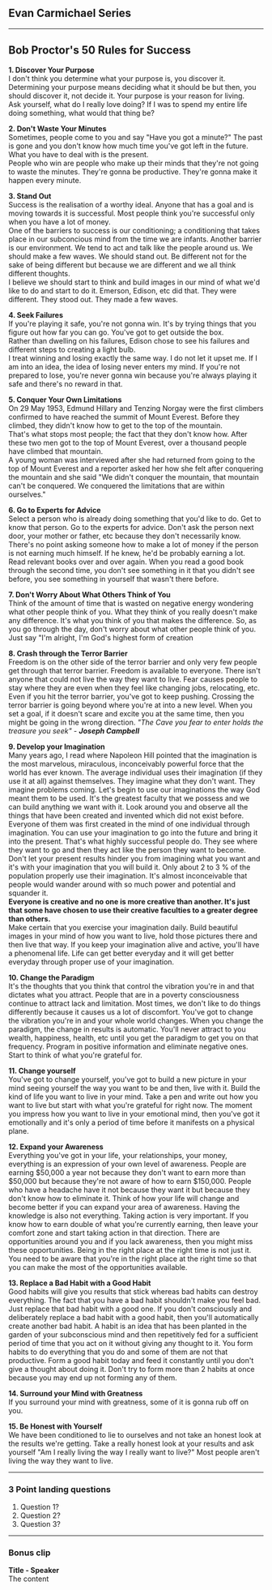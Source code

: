 ## Evan Carmichael Series

---
## Bob Proctor's 50 Rules for Success

**1. Discover Your Purpose**  
I don't think you determine what your purpose is, you discover it. Determining your purpose means deciding what it should be but then, you should discover it, not decide it. Your purpose is your reason for living.  
Ask yourself, what do I really love doing? If I was to spend my entire life doing something, what would that thing be?

**2. Don't Waste Your Minutes**  
Sometimes, people come to you and say "Have you got a minute?" The past is gone and you don't know how much time you've got left in the future. What you have to deal with is the present.  
People who win are people who make up their minds that they're not going to waste the minutes. They're gonna be productive. They're gonna make it happen every minute.

**3. Stand Out**  
Success is the realisation of a worthy ideal. Anyone that has a goal and is moving towards it is successful. Most people think you're successful only when you have a lot of money.  
One of the barriers to success is our conditioning; a conditioning that takes place in our subconcious mind from the time we are infants. 
Another barrier is our environment. We tend to act and talk like the people around us. We should make a few waves. We should stand out. Be different not for the sake of being different but because we are different and we all think different thoughts.  
I believe we should start to think and build images in our mind of what we'd like to do and start to do it. Emerson, Edison, etc did that. They were different. They stood out. They made a few waves.

**4. Seek Failures**  
If you're playing it safe, you're not gonna win. It's by trying things that you figure out how far you can go. You've got to get outside the box.  
Rather than dwelling on his failures, Edison chose to see his failures and different steps to creating a light bulb.  
I treat winning and losing exactly the same way. I do not let it upset me. If I am into an idea, the idea of losing never enters my mind.
If you're not prepared to lose, you're never gonna win because you're always playing it safe and there's no reward in that.

**5. Conquer Your Own Limitations**  
On 29 May 1953, Edmund Hillary and Tenzing Norgay were the first climbers confirmed to have reached the summit of Mount Everest. Before they climbed, they didn't know how to get to the top of the mountain.  
That's what stops most people; the fact that they don't know how. After these two men got to the top of Mount Everest, over a thousand people have climbed that mountain.  
A young woman was interviewed after she had returned from going to the top of Mount Everest and a reporter asked her how she felt after conquering the mountain and she said "We didn't conquer the mountain, that mountain can't be conquered. We conquered the limitations that are within ourselves."

**6. Go to Experts for Advice**  
Select a person who is already doing something that you'd like to do. Get to know that person. Go to the experts for advice. Don't ask the person next door, your mother or father, etc because they don't necessarily know. There's no point asking someone how to make a lot of money if the person is not earning much himself. If he knew, he'd be probably earning a lot. Read relevant books over and over again. When you read a good book through the second time, you don't see something in it that you didn't see before, you see something in yourself that wasn't there before.

**7. Don't Worry About What Others Think of You**  
Think of the amount of time that is wasted on negative energy wondering what other people think of you. What they think of you really doesn't make any difference. It's what you think of you that makes the difference. So, as you go through the day, don't worry about what other people think of you. Just say "I'm alright, I'm God's highest form of creation

**8. Crash through the Terror Barrier**  
Freedom is on the other side of the terror barrier and only very few people get through that terror barrier. Freedom is available to everyone. There isn't anyone that could not live the way they want to live. Fear causes people to stay where they are even when they feel like changing jobs, relocating, etc. Even if you hit the terror barrier, you've got to keep pushing. Crossing the terror barrier is going beyond where you're at into a new level. When you set a goal, if it doesn't scare and excite you at the same time, then you might be going in the wrong direction. *"The Cave you fear to enter holds the treasure you seek" - **Joseph Campbell***  

**9. Develop your Imagination**  
Many years ago, I read where Napoleon Hill pointed that the imagination is the most marvelous, miraculous, inconceivably powerful force that the world has ever known. The average individual uses their imagination (if they use it at all) against themselves. They imagine what they don't want. They imagine problems coming. Let's begin to use our imaginations the way God meant them to be used. It's the greatest faculty that we possess and we can build anything we want with it. Look around you and observe all the things that have been created and invented which did not exist before. Everyone of them was first created in the mind of one individual through imagination. You can use your imagination to go into the future and bring it into the present. That's what highly successful people do. They see where they want to go and then they act like the person they want to become. Don't let your present results hinder you from imagining what you want and it's with your imagination that you will build it. Only about 2 to 3 % of the population properly use their imagination. It's almost inconceivable that people would wander around with so much power and potential and squander it.  
**Everyone is creative and no one is more creative than another. It's just that some have chosen to use their creative faculties to a greater degree than others.**  
Make certain that you exercise your imagination daily. Build beautiful images in your mind of how you want to live, hold those pictures there and then live that way. If you keep your imagination alive and active, you'll have a phenomenal life. Life can get better everyday and it will get better everyday through proper use of your imagination.

**10. Change the Paradigm**  
It's the thoughts that you think that control the vibration you're in and that dictates what you attract. People that are in a poverty consciousness continue to attract lack and limitation. Most times, we don't like to do things differently because it causes us a lot of discomfort. You've got to change the vibration you're in and your whole world changes. When you change the paradigm, the change in results is automatic. You'll never attract to you wealth, happiness, health, etc until you get the paradigm to get you on that frequency. Program in positive information and eliminate negative ones. Start to think of what you're grateful for.

**11. Change yourself**  
You've got to change yourself, you've got to build a new picture in your mind seeing yourself the way you want to be and then, live with it. Build the kind of life you want to live in your mind. Take a pen and write out how you want to live but start with what you're grateful for right now. The moment you impress how you want to live in your emotional mind, then you've got it emotionally and it's only a period of time before it manifests on a physical plane.

**12. Expand your Awareness**  
Everything you've got in your life, your relationships, your money, everything is an expression of your own level of awareness. People are earning $50,000 a year not because they don't want to earn more than $50,000 but because they're not aware of how to earn $150,000. People who have a headache have it not because they want it but because they don't know how to eliminate it. Think of how your life will change and become better if you can expand your area of awareness. Having the knowledge is also not everything. Taking action is very important. If you know how to earn double of what you're currently earning, then leave your comfort zone and start taking action in that direction. There are opportunities around you and if you lack awareness, then you might miss these opportunities. Being in the right place at the right time is not just it. You need to be aware that you're in the right place at the right time so that you can make the most of the opportunities available.

**13. Replace a Bad Habit with a Good Habit**  
Good habits will give you results that stick whereas bad habits can destroy everything. The fact that you have a bad habit shouldn't make you feel bad. Just replace that bad habit with a good one. If you don't consciously and deliberately replace a bad habit with a good habit, then you'll automatically create another bad habit. A habit is an idea that has been planted in the garden of your subconscious mind and then repetitively fed for a sufficient period of time that you act on it without giving any thought to it. You form habits to do everything that you do and some of them are not that productive. Form a good habit today and feed it constantly until you don't give a thought about doing it. Don't try to form more than 2 habits at once because you may end up not forming any of them.

**14. Surround your Mind with Greatness**  
If you surround your mind with greatness, some of it is gonna rub off on you.

**15. Be Honest with Yourself**  
We have been conditioned to lie to ourselves and not take an honest look at the results we're getting. Take a really honest look at your results and ask yourself "Am I really living the way I really want to live?" Most people aren't living the way they want to live.


---
### 3 Point landing questions
1. Question 1?
2. Question 2?
3. Question 3?
---
### Bonus clip
**Title - Speaker**  
The content
